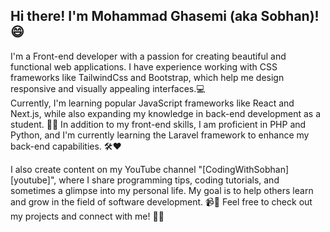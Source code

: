 ## Hi there! I'm Mohammad Ghasemi (aka Sobhan)! 😄

I'm a Front-end developer with a passion for creating beautiful and functional web applications. I have experience working with CSS frameworks like TailwindCss and Bootstrap, which help me design responsive and visually appealing interfaces.💻<br>
Currently, I'm learning popular JavaScript frameworks like React and Next.js, while also expanding my knowledge in back-end development as a student. 🔭✨
In addition to my front-end skills, I am proficient in PHP and Python, and I'm currently learning the Laravel framework to enhance my back-end capabilities. 🛠️❤️

I also create content on my YouTube channel "[CodingWithSobhan][youtube]", where I share programming tips, coding tutorials, and sometimes a glimpse into my personal life. My goal is to help others learn and grow in the field of software development. 📹🌱
Feel free to check out my projects and connect with me! 🤗💬

